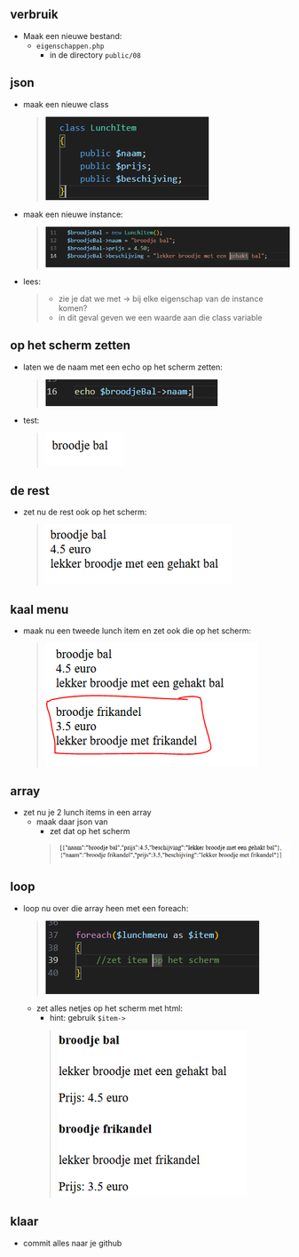 ## verbruik

- Maak een nieuwe bestand:
  - `eigenschappen.php`
    - in de directory `public/08`

## json

- maak een nieuwe class
    > ![](img/lunch.PNG)

- maak een nieuwe instance:
    > ![](img/bal.PNG)

- lees:
    > - zie je dat we met -> bij elke eigenschap van de instance komen?
    > - in dit geval geven we een waarde aan die class variable 

## op het scherm zetten

- laten we de naam met een echo op het scherm zetten:
    > ![](img/balnaam.PNG)
- test:
    > ![](img/naamscherm.PNG)

## de rest

- zet nu de rest ook op het scherm:
    > ![](img/restscherm.PNG)

## kaal menu

- maak nu een tweede lunch item en zet ook die op het scherm:
    > ![](img/frikandel.PNG)


## array

- zet nu je 2 lunch items in een array
  - maak daar json van 
    - zet dat op het scherm
    > ![](img/classarray.PNG)

## loop

- loop nu over die array heen met een foreach:
    > ![](img/loopclass.PNG)
  - zet alles netjes op het scherm met html:
    - hint: gebruik `$item->`
    > ![](img/nettelunch.PNG)
  
## klaar
- commit alles naar je github